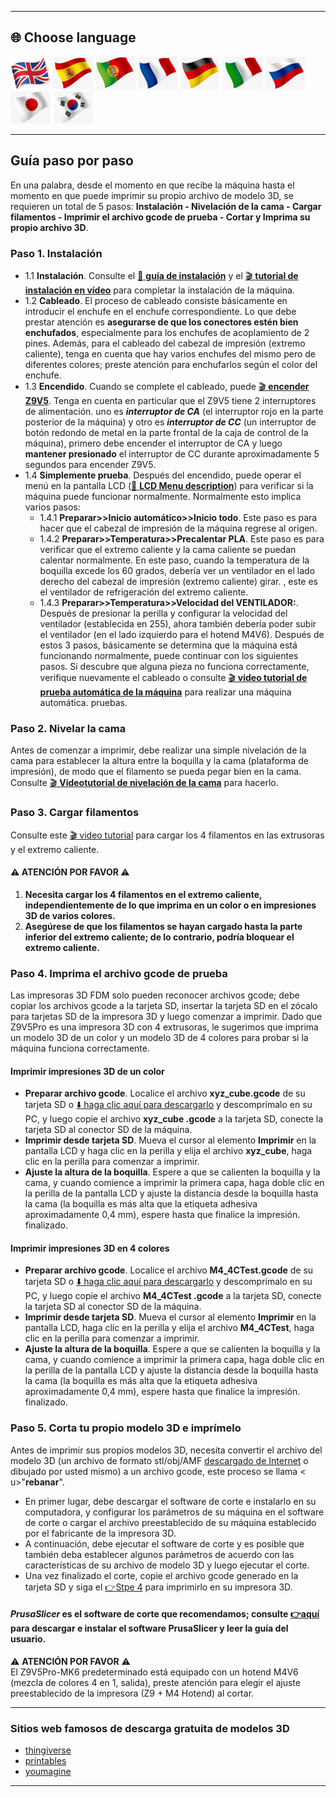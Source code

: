 [LCD_MENU]: https://github.com/ZONESTAR3D/Z9/tree/main/Z9V5/Z9V5-MK6/LCDMENU_Description.md
[PRUSA_SLICER]: https://github.com/ZONESTAR3D/Slicing-Guide/tree/master/PrusaSlicer

----
## <a id="choose-language">:globe_with_meridians: Choose language </a>
[![](../lanpic/EN.png)](./step_by_step.md)
[![](../lanpic/ES.png)](./step_by_step-es.md)
[![](../lanpic/PT.png)](./step_by_step-pt.md)
[![](../lanpic/FR.png)](./step_by_step-fr.md)
[![](../lanpic/DE.png)](./step_by_step-de.md)
[![](../lanpic/IT.png)](./step_by_step-it.md)
[![](../lanpic/RU.png)](./step_by_step-ru.md)
[![](../lanpic/JP.png)](./step_by_step-jp.md)
[![](../lanpic/KR.png)](./step_by_step-kr.md)

----
## Guía paso por paso
En una palabra, desde el momento en que recibe la máquina hasta el momento en que puede imprimir su propio archivo de modelo 3D, se requieren un total de 5 pasos: **Instalación - Nivelación de la cama - Cargar filamentos - Imprimir el archivo gcode de prueba - Cortar y Imprima su propio archivo 3D**.

### <a id ="a1">Paso 1. Instalación</a>
- 1.1 **Instalación**. Consulte el [:book: **guía de instalación**](./1.Installation/Installation.md) y el [:clapper: **tutorial de instalación en vídeo**](https://youtu.be/pdr8nLl3T3w) para completar la instalación de la máquina.
- 1.2 **Cableado**. El proceso de cableado consiste básicamente en introducir el enchufe en el enchufe correspondiente. Lo que debe prestar atención es **asegurarse de que los conectores estén bien enchufados**, especialmente para los enchufes de acoplamiento de 2 pines. Además, para el cableado del cabezal de impresión (extremo caliente), tenga en cuenta que hay varios enchufes del mismo pero de diferentes colores; preste atención para enchufarlos según el color del enchufe.
- 1.3 **Encendido**. Cuando se complete el cableado, puede [:clapper: **encender Z9V5**](https://youtu.be/xTlMHtxkGoY). Tenga en cuenta en particular que el Z9V5 tiene 2 interruptores de alimentación. uno es ***interruptor de CA*** (el interruptor rojo en la parte posterior de la máquina) y otro es ***interruptor de CC*** (un interruptor de botón redondo de metal en la parte frontal de la caja de control de la máquina), primero debe encender el interruptor de CA y luego **mantener presionado** el interruptor de CC durante aproximadamente 5 segundos para encender Z9V5.
- 1.4 **Simplemente prueba**. Después del encendido, puede operar el menú en la pantalla LCD ([:book: **LCD Menu description**](./2.Operation/LCDMENU_Description.md)) para verificar si la máquina puede funcionar normalmente. Normalmente esto implica varios pasos:
   - 1.4.1 **Preparar>>Inicio automático>>Inicio todo**. Este paso es para hacer que el cabezal de impresión de la máquina regrese al origen.
   - 1.4.2 **Preparar>>Temperatura>>Precalentar PLA**. Este paso es para verificar que el extremo caliente y la cama caliente se puedan calentar normalmente. En este paso, cuando la temperatura de la boquilla excede los 60 grados, debería ver un ventilador en el lado derecho del cabezal de impresión (extremo caliente) girar. , este es el ventilador de refrigeración del extremo caliente.
   - 1.4.3 **Preparar>>Temperatura>>Velocidad del VENTILADOR:**. Después de presionar la perilla y configurar la velocidad del ventilador (establecida en 255), ahora también debería poder subir el ventilador (en el lado izquierdo para el hotend M4V6).
   Después de estos 3 pasos, básicamente se determina que la máquina está funcionando normalmente, puede continuar con los siguientes pasos. Si descubre que alguna pieza no funciona correctamente, verifique nuevamente el cableado o consulte [:clapper: **video tutorial de prueba automática de la máquina**](https://youtu.be/Mf92BlmKA0A) para realizar una máquina automática. pruebas.

### <a id ="a2">Paso 2. Nivelar la cama</a>
Antes de comenzar a imprimir, debe realizar una simple nivelación de la cama para establecer la altura entre la boquilla y la cama (plataforma de impresión), de modo que el filamento se pueda pegar bien en la cama. Consulte [:clapper: **Videotutorial de nivelación de la cama**](https://youtu.be/nxzB7ho1kNo) para hacerlo.

### <a id ="a3">Paso 3. Cargar filamentos</a>
Consulte este [:clapper: video tutorial](https://youtu.be/KZQdL7Rgy1s) para cargar los 4 filamentos en las extrusoras y el extremo caliente.
#### :warning: ATENCIÓN POR FAVOR :warning:
1. **Necesita cargar los 4 filamentos en el extremo caliente, independientemente de lo que imprima en un color o en impresiones 3D de varios colores.**
2. **Asegúrese de que los filamentos se hayan cargado hasta la parte inferior del extremo caliente; de lo contrario, podría bloquear el extremo caliente.**

### <a id ="a4">Paso 4. Imprima el archivo gcode de prueba</a>
Las impresoras 3D FDM solo pueden reconocer archivos gcode; debe copiar los archivos gcode a la tarjeta SD, insertar la tarjeta SD en el zócalo para tarjetas SD de la impresora 3D y luego comenzar a imprimir.
Dado que Z9V5Pro es una impresora 3D con 4 extrusoras, le sugerimos que imprima un modelo 3D de un color y un modelo 3D de 4 colores para probar si la máquina funciona correctamente.
#### Imprimir impresiones 3D de un color
- **Preparar archivo gcode**. Localice el archivo **xyz_cube.gcode** de su tarjeta SD o [:arrow_down: haga clic aquí para descargarlo](./3.Test_gcode/xyz_cube.zip) y descomprímalo en su PC, y luego copie el archivo **xyz_cube .gcode** a la tarjeta SD, conecte la tarjeta SD al conector SD de la máquina.
- **Imprimir desde tarjeta SD**. Mueva el cursor al elemento **Imprimir** en la pantalla LCD y haga clic en la perilla y elija el archivo **xyz_cube**, haga clic en la perilla para comenzar a imprimir.
- **Ajuste la altura de la boquilla**. Espere a que se calienten la boquilla y la cama, y cuando comience a imprimir la primera capa, haga doble clic en la perilla de la pantalla LCD y ajuste la distancia desde la boquilla hasta la cama (la boquilla es más alta que la etiqueta adhesiva aproximadamente 0,4 mm), espere hasta que finalice la impresión. finalizado.
#### Imprimir impresiones 3D en 4 colores
- **Preparar archivo gcode**. Localice el archivo **M4_4CTest.gcode** de su tarjeta SD o [:arrow_down: haga clic aquí para descargarlo](./3.Test_gcode/M4_4CTest.zip) y descomprímalo en su PC, y luego copie el archivo **M4_4CTest .gcode** a la tarjeta SD, conecte la tarjeta SD al conector SD de la máquina.
- **Imprimir desde tarjeta SD**. Mueva el cursor al elemento **Imprimir** en la pantalla LCD, haga clic en la perilla y elija el archivo **M4_4CTest**, haga clic en la perilla para comenzar a imprimir.
- **Ajuste la altura de la boquilla**. Espere a que se calienten la boquilla y la cama, y cuando comience a imprimir la primera capa, haga doble clic en la perilla de la pantalla LCD y ajuste la distancia desde la boquilla hasta la cama (la boquilla es más alta que la etiqueta adhesiva aproximadamente 0,4 mm), espere hasta que finalice la impresión. finalizado.

### <a id ="a5">Paso 5. Corta tu propio modelo 3D e imprímelo</a>
Antes de imprimir sus propios modelos 3D, necesita convertir el archivo del modelo 3D (un archivo de formato stl/obj/AMF [descargado de Internet](#a6) o dibujado por usted mismo) a un archivo gcode, este proceso se llama < u>"**rebanar**"</u>.
- En primer lugar, debe descargar el software de corte e instalarlo en su computadora, y configurar los parámetros de su máquina en el software de corte o cargar el archivo preestablecido de su máquina establecido por el fabricante de la impresora 3D.
- A continuación, debe ejecutar el software de corte y es posible que también deba establecer algunos parámetros de acuerdo con las características de su archivo de modelo 3D y luego ejecutar el corte.
- Una vez finalizado el corte, copie el archivo gcode generado en la tarjeta SD y siga el [:point_right:Stpe 4](#a4) para imprimirlo en su impresora 3D.
#### *PrusaSlicer* es el software de corte que recomendamos; consulte [:point_right:aquí][PRUSA_SLICER] para descargar e instalar el software PrusaSlicer y leer la guía del usuario.
:warning: **ATENCIÓN POR FAVOR** :warning:     
El Z9V5Pro-MK6 predeterminado está equipado con un hotend M4V6 (mezcla de colores 4 en 1, salida), preste atención para elegir el ajuste preestablecido de la impresora (Z9 + M4 Hotend) al cortar.

----
### <a id ="a6">Sitios web famosos de descarga gratuita de modelos 3D</a>
- [thingiverse](https://www.thingiverse.com/)  
- [printables](https://www.printables.com/)  
- [youmagine](https://www.youmagine.com/)   

----
